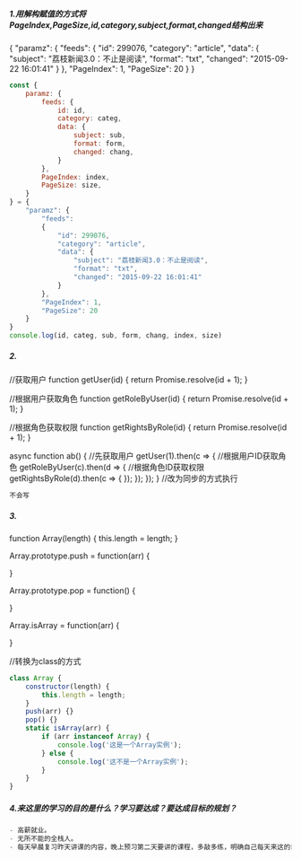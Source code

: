 ##### **1.用解构赋值的方式将 PageIndex,PageSize,id,category,subject,format,changed结构出来**

{
  "paramz": {
    "feeds": 
      {
        "id": 299076,
        "category": "article",
        "data": {
          "subject": "荔枝新闻3.0：不止是阅读",
          "format": "txt",
          "changed": "2015-09-22 16:01:41"
        }
      },
    "PageIndex": 1,
    "PageSize": 20
  }
}

```js
const {
    paramz: {
        feeds: {
            id: id,
            category: categ,
            data: {
                subject: sub,
                format: form,
                changed: chang,
            }
        },
        PageIndex: index,
        PageSize: size,
    }
} = {
    "paramz": {
        "feeds":
        {
            "id": 299076,
            "category": "article",
            "data": {
                "subject": "荔枝新闻3.0：不止是阅读",
                "format": "txt",
                "changed": "2015-09-22 16:01:41"
            }
        },
        "PageIndex": 1,
        "PageSize": 20
    }
}
console.log(id, categ, sub, form, chang, index, size)
```

##### **2.**

//获取用户
function getUser(id) {
    return Promise.resolve(id + 1);
}

//根据用户获取角色
function getRoleByUser(id) {
    return Promise.resolve(id + 1);
}

//根据角色获取权限
function getRightsByRole(id) {
    return Promise.resolve(id + 1);
}

async function ab() {
    //先获取用户
    getUser(1).then(c => {
        //根据用户ID获取角色
        getRoleByUser(c).then(d => {
            //根据角色ID获取权限
            getRightsByRole(d).then(c => {
            });
        });
    });
}
//改为同步的方式执行

```js
不会写
```

##### **3.**

function Array(length) {
    this.length = length;
}

Array.prototype.push = function(arr) {

}

Array.prototype.pop = function() {

}

Array.isArray = function(arr) {

}

//转换为class的方式

```js
class Array {
    constructor(length) {
        this.length = length;
    }
    push(arr) {}
    pop() {}
    static isArray(arr) {
        if (arr instanceof Array) {
            console.log('这是一个Array实例');
        } else {
            console.log('这不是一个Array实例');
        }
    }
}
```

##### **4.来这里的学习的目的是什么？学习要达成？要达成目标的规划？**

```js
- 高薪就业。
- 无所不能的全栈人。
- 每天早晨复习昨天讲课的内容，晚上预习第二天要讲的课程，多敲多练，明确自己每天来这的目的，虚心接受他人的批评和建议，取人之长，补己之短，活到老学到老，才能不断提升自己，过去的已经成为过去，把握好现在，每天进步一点点，成功离自己就越来越近，争取早日高薪就业！
```

